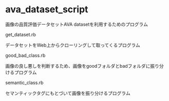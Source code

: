 ava_dataset_script
==================

画像の品質評価データセットAVA datasetを利用するためのプログラム

get_dataset.rb

データセットをWeb上からクローリングして取ってくるプログラム

good_bad_class.rb

画像の良し悪しを判断するため、画像をgoodフォルダとbadフォルダに振り分けるプログラム

semantic_class.rb

セマンティックタグにもとづいて画像を振り分けるプログラム

